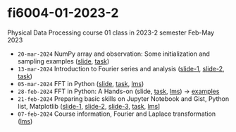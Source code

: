 # fi6004-01-2023-2
Physical Data Processing course 01 class in 2023-2 semester Feb-May 2023
+ `20-mar-2024` NumPy array and observation: Some initialization and sampling examples ([slide](https://osf.io/ewp5s), [task](https://github.com/dudung/fi6004-01-2023-2/issues/4))
+ `13-mar-2024` Introduction to Fourier series and analysis ([slide-1](https://osf.io/eupys), [slide-2](https://osf.io/ukcmw), [task](https://github.com/dudung/fi6004-01-2023-2/issues/4))
+ `05-mar-2024` FFT in Python ([slide](https://osf.io/k6mr9), [task](https://github.com/dudung/fi6004-01-2023-2/issues/3), [lms](https://edunex.itb.ac.id/courses/58272/preview/237166))
+ `28-feb-2024` FFT in Python: A Hands-on (slide, [task](https://github.com/dudung/fi6004-01-2023-2/issues/2), [lms](https://edunex.itb.ac.id/courses/58272/preview/237166)) &rightarrow; [examples](https://github.com/dudung/py-jupyter-nb/tree/main/src/apply/fft)
+ `21-feb-2024` Preparing basic skills on Jupyter Notebook and Gist, Python list, Matplotlib ([slide-1](https://osf.io/pxcra), [slide-2](https://osf.io/rxu7v), [slide-3](https://osf.io/zp2y7), [task](https://github.com/dudung/fi6004-01-2023-2/issues/1), [lms](https://edunex.itb.ac.id/courses/58272/preview/234923)]
+ `07-feb-2024` Course information, Fourier and Laplace transformation ([lms](https://edunex.itb.ac.id/courses/58272/preview/227090))
